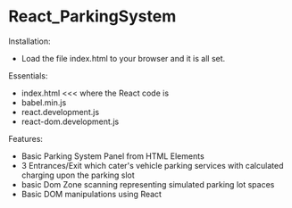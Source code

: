 # React_ParkingSystem

Installation:
- Load the file index.html to your browser and it is all set.

Essentials:
- index.html <<< where the React code is
- babel.min.js
- react.development.js
- react-dom.development.js

Features:
- Basic Parking System Panel from HTML Elements
- 3 Entrances/Exit which cater's vehicle parking services with calculated charging upon the parking slot
- basic Dom Zone scanning representing simulated parking lot spaces
- Basic DOM manipulations using React
